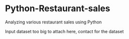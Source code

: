 # Python-Restaurant-sales
Analyzing various restaurant sales using Python

Input dataset too big to attach here, contact for the dataset
